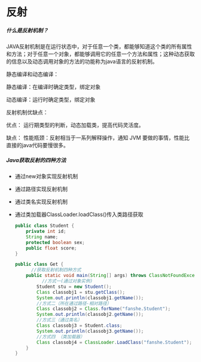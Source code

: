 # 反射

##### 什么是反射机制？

JAVA反射机制是在运行状态中，对于任意一个类，都能够知道这个类的所有属性和方法；对于任意一个对象，都能够调用它的任意一个方法和属性；这种动态获取的信息以及动态调用对象的方法的功能称为java语言的反射机制。

 

静态编译和动态编译：

 

静态编译：在编译时确定类型，绑定对象

动态编译：运行时确定类型，绑定对象

反射机制优缺点：

 

优点： 运行期类型的判断，动态加载类，提高代码灵活度。

缺点： 性能瓶颈：反射相当于一系列解释操作，通知 JVM 要做的事情，性能比直接的java代码要慢很多。

##### Java获取反射的四种方法

- 通过new对象实现反射机制

- 通过路径实现反射机制

- 通过类名实现反射机制

- 通过类加载器ClassLoader.loadClass()传入类路径获取

  ```java
  public class Student {
      private int id;
      String name;
      protected boolean sex;
      public float score;
  }
  
  public class Get {
        //获取反射机制四种方式
      public static void main(String[] args) throws ClassNotFoundException {
            //方式一(通过对象实例)
          Student stu = new Student();
          Class classobj1 = stu.getClass();
          System.out.println(classobj1.getName());
          //方式二（所在通过路径-相对路径）
          Class classobj2 = Class.forName("fanshe.Student");
          System.out.println(classobj2.getName());
          //方式三（通过类名）
          Class classobj3 = Student.class;
          System.out.println(classobj3.getName());
          //方式四 （类加载器）
          Class classobj4 = ClassLoader.LoadClass("fanshe.Student");
      }
  } 
  ```

